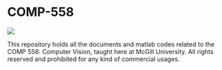 # COMP-558

<a href="https://996.icu"><img src="https://img.shields.io/badge/link-996.icu-red.svg"></a>

This repository holds all the documents and matlab codes related to the COMP 558: Computer Vision, taught here at McGill University. 
All rights reserved and prohibited for any kind of commercial usages. 
